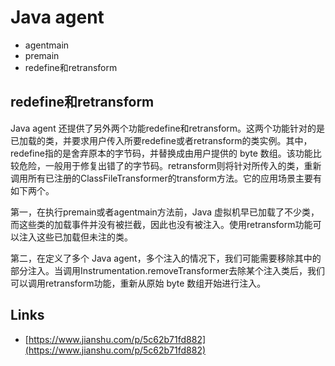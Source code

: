 # Java agent

- agentmain
- premain
- redefine和retransform


## redefine和retransform

Java agent 还提供了另外两个功能redefine和retransform。这两个功能针对的是已加载的类，并要求用户传入所要redefine或者retransform的类实例。其中，redefine指的是舍弃原本的字节码，并替换成由用户提供的 byte 数组。该功能比较危险，一般用于修复出错了的字节码。retransform则将针对所传入的类，重新调用所有已注册的ClassFileTransformer的transform方法。它的应用场景主要有如下两个。

第一，在执行premain或者agentmain方法前，Java 虚拟机早已加载了不少类，而这些类的加载事件并没有被拦截，因此也没有被注入。使用retransform功能可以注入这些已加载但未注的类。

第二，在定义了多个 Java agent，多个注入的情况下，我们可能需要移除其中的部分注入。当调用Instrumentation.removeTransformer去除某个注入类后，我们可以调用retransform功能，重新从原始 byte 数组开始进行注入。

## Links 

- [https://www.jianshu.com/p/5c62b71fd882](https://www.jianshu.com/p/5c62b71fd882)
